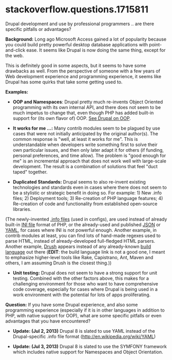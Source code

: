 # stackoverflow.questions.1715811
Drupal development and use by professional programmers .. are there specific pitfalls or advantages?

**Background:** Long ago Microsoft Access gained a lot of popularity because you could build pretty powerful desktop database applications with point-and-click ease. It seems like Drupal is now doing the same thing, except for the web.

This is definitely good in some aspects, but it seems to have some drawbacks as well. From the perspective of someone with a few years of Web development experience and programming experience, it seems like Drupal has some quirks that take some getting used to.

**Examples:** 

 - **OOP and Namespaces**: Drupal pretty much re-invents Object Oriented programming with its own internal API, and there does not seem to be much impetus to change that, even though PHP has added built-in support for (its own flavor of) OOP. [See Drupal on OOP][1].

 - **It works for me ...:** Many contrib modules seem to be plagued by use cases that were not initially anticipated by the original author(s). The common response is "well, at least it works for me". This is understandable when developers write something first to solve their own particular issues, and then only later adapt it for others (if funding, personal preferences, and time allow). The problem is "good enough for me" is an incremental approach that does not work well with large-scale development. The result is a combination of solutions that feel "duct taped" together. 

 - **Duplicated Standards:** Drupal seems to also re-invent existing technologies and standards even in cases where there does not seem to be a stylistic or strategic benefit in doing so. For example: 1) New .info files; 2) Deployment tools; 3) Re-creation of PHP language features; 4) Re-creation of code and functionality from established open-source libraries.

(The newly-invented [.info files][2] (used in configs), are used instead of already built-in [INI file][3] format of PHP, or the already-used and published [JSON][4a] or [YAML][4b], for cases where INI is not powerful enough. Another example, in contrib modules at least, you can find lots of hand-made regexes used to parse HTML, instead of already-developed full-fledged HTML parsers. Another example, [Drush][5] appears instead of any already-known [build language][6] out there (**EDIT**: the build language link is not a good one, I meant to emphasize higher-level tools like Rake, Capistrano, Ant, Maven and others, I am assuming Drush is the closest thing.))

 - **Unit testing:** Drupal does not seem to have a strong support for unit testing. Combined with the other factors above, this makes for a challenging environment for those who want to have comprehensive code coverage, especially for cases where Drupal is being used in a work environment with the potential for lots of apps proliferating.

**Question:** If you have some Drupal experience, and also some programming experience (especially if it is in other languages in addition to PHP, with native support for OOP), what are some specific pitfalls or even advantages that you have encountered?

- **Update: (Jul 2, 2013)** Drupal 8 is slated to use YAML instead of the Drupal-specific .info file format (http://en.wikipedia.org/wiki/YAML)

- **Update: (Jul 3, 2013)** Drupal 8 is slated to use the SYMFONY framework which includes native support for Namespaces and Object Orientation.

  [1]: http://drupal.org/node/19964
  [2]: http://drupal.org/node/171205
  [3]: http://en.wikipedia.org/wiki/INI_file
  [4a]: http://en.wikipedia.org/wiki/Json
  [4b]: http://en.wikipedia.org/wiki/YAML
  [5]: http://drupal.org/project/drush
  [6]: http://en.wikipedia.org/wiki/List_of_build_automation_software
